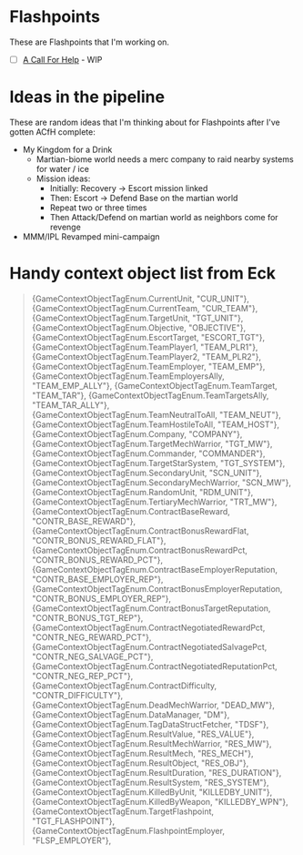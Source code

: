 # Flashpoints
These are Flashpoints that I'm working on.

- [ ] [A Call For Help](Flashpoint-A-Call-For-Help) - WIP

# Ideas in the pipeline
These are random ideas that I'm thinking about for Flashpoints after I've gotten ACfH complete:

- My Kingdom for a Drink
  - Martian-biome world needs a merc company to raid nearby systems for water / ice
  - Mission ideas:
    - Initially: Recovery -> Escort mission linked
    - Then: Escort -> Defend Base on the martian world
    - Repeat two or three times
    - Then Attack/Defend on martian world as neighbors come for revenge
- MMM/IPL Revamped mini-campaign


# Handy context object list from Eck
> {GameContextObjectTagEnum.CurrentUnit, "CUR_UNIT"},
> {GameContextObjectTagEnum.CurrentTeam, "CUR_TEAM"},
> {GameContextObjectTagEnum.TargetUnit, "TGT_UNIT"},
> {GameContextObjectTagEnum.Objective, "OBJECTIVE"},
> {GameContextObjectTagEnum.EscortTarget, "ESCORT_TGT"},
> {GameContextObjectTagEnum.TeamPlayer1, "TEAM_PLR1"},
> {GameContextObjectTagEnum.TeamPlayer2, "TEAM_PLR2"},
> {GameContextObjectTagEnum.TeamEmployer, "TEAM_EMP"},
> {GameContextObjectTagEnum.TeamEmployersAlly, "TEAM_EMP_ALLY"},
> {GameContextObjectTagEnum.TeamTarget, "TEAM_TAR"},
> {GameContextObjectTagEnum.TeamTargetsAlly, "TEAM_TAR_ALLY"},
> {GameContextObjectTagEnum.TeamNeutralToAll, "TEAM_NEUT"},
> {GameContextObjectTagEnum.TeamHostileToAll, "TEAM_HOST"},
> {GameContextObjectTagEnum.Company, "COMPANY"},
> {GameContextObjectTagEnum.TargetMechWarrior, "TGT_MW"},
> {GameContextObjectTagEnum.Commander, "COMMANDER"},
> {GameContextObjectTagEnum.TargetStarSystem, "TGT_SYSTEM"},
> {GameContextObjectTagEnum.SecondaryUnit, "SCN_UNIT"},
> {GameContextObjectTagEnum.SecondaryMechWarrior, "SCN_MW"},
> {GameContextObjectTagEnum.RandomUnit, "RDM_UNIT"},
> {GameContextObjectTagEnum.TertiaryMechWarrior, "TRT_MW"},
> {GameContextObjectTagEnum.ContractBaseReward, "CONTR_BASE_REWARD"},
> {GameContextObjectTagEnum.ContractBonusRewardFlat, "CONTR_BONUS_REWARD_FLAT"},
> {GameContextObjectTagEnum.ContractBonusRewardPct, "CONTR_BONUS_REWARD_PCT"},
> {GameContextObjectTagEnum.ContractBaseEmployerReputation, "CONTR_BASE_EMPLOYER_REP"},
> {GameContextObjectTagEnum.ContractBonusEmployerReputation, "CONTR_BONUS_EMPLOYER_REP"},
> {GameContextObjectTagEnum.ContractBonusTargetReputation, "CONTR_BONUS_TGT_REP"},
> {GameContextObjectTagEnum.ContractNegotiatedRewardPct, "CONTR_NEG_REWARD_PCT"},
> {GameContextObjectTagEnum.ContractNegotiatedSalvagePct, "CONTR_NEG_SALVAGE_PCT"},
> {GameContextObjectTagEnum.ContractNegotiatedReputationPct, "CONTR_NEG_REP_PCT"},
> {GameContextObjectTagEnum.ContractDifficulty, "CONTR_DIFFICULTY"},
> {GameContextObjectTagEnum.DeadMechWarrior, "DEAD_MW"},
> {GameContextObjectTagEnum.DataManager, "DM"},
> {GameContextObjectTagEnum.TagDataStructFetcher, "TDSF"},
> {GameContextObjectTagEnum.ResultValue, "RES_VALUE"},
> {GameContextObjectTagEnum.ResultMechWarrior, "RES_MW"},
> {GameContextObjectTagEnum.ResultMech, "RES_MECH"},
> {GameContextObjectTagEnum.ResultObject, "RES_OBJ"},
> {GameContextObjectTagEnum.ResultDuration, "RES_DURATION"},
> {GameContextObjectTagEnum.ResultSystem, "RES_SYSTEM"},
> {GameContextObjectTagEnum.KilledByUnit, "KILLEDBY_UNIT"},
> {GameContextObjectTagEnum.KilledByWeapon, "KILLEDBY_WPN"},
> {GameContextObjectTagEnum.TargetFlashpoint, "TGT_FLASHPOINT"},
> {GameContextObjectTagEnum.FlashpointEmployer, "FLSP_EMPLOYER"},
